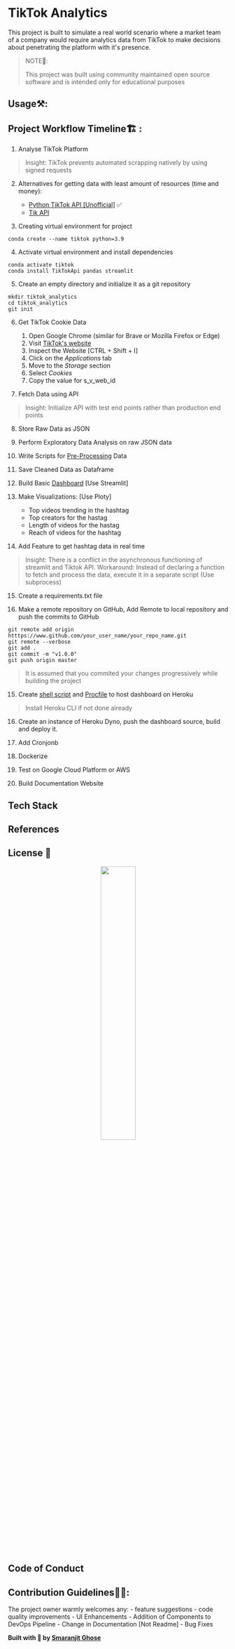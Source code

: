 # TikTok Analytics

This project is built to simulate a real world scenario where a market team of a company would require analytics data from TikTok to make decisions about penetrating the platform with it's presence.


> NOTE📌:
>
> This project was built using community maintained open source software and is intended only for educational purposes



## Usage⚒️:


## Project Workflow Timeline🏗️ :

1. Analyse TikTok Platform
  
> Insight: TikTok prevents automated scrapping natively by using signed requests

2. Alternatives for getting data with least amount of resources (time and money):

    - [Python TikTok API [Unofficial]](https://github.com/davidteather/TikTok-Api) ✅
    - [Tik API](https://tikapi.io/)
3. Creating virtual environment for project

```
conda create --name tiktok python=3.9
```

4. Activate virtual environment and install dependencies

```
conda activate tiktok
conda install TikTokApi pandas streamlit
```

5. Create an empty directory and initialize it as a git repository

```
mkdir tiktok_analytics
cd tiktok_analytics
git init
```

6. Get TikTok Cookie Data
    1. Open Google Chrome (similar for Brave or Mozilla Firefox or Edge)
    2. Visit [TikTok's website](https://www.tiktok.com/)
    3. Inspect the Website [CTRL + Shift + I]
    4. Click on the *Applications* tab
    5. Move to the *Storage* section
    6. Select *Cookies*
    7. Copy the value for s_v_web_id

7. Fetch Data using API
> Insight: Initialize API with test end points rather than production end points

8. Store Raw Data as JSON

9. Perform Exploratory Data Analysis on raw JSON data 

10. Write Scripts for [Pre-Processing](./src/process_data.py) Data

11. Save Cleaned Data as Dataframe

12. Build Basic [Dashboard](./app.py) [Use Streamlit]

13. Make Visualizations: [Use Ploty]
    - Top videos trending in the hashtag
    - Top creators for the hastag
    - Length of videos for the hastag
    - Reach of videos for the hashtag

14. Add Feature to get hashtag data in real time

> Insight: There is a conflict in the asynchronous functioning of streamlit and Tiktok API. 
> Workaround: Instead of declaring a function to fetch and process the data, execute it in a separate script (Use subprocess)


15. Create a requirements.txt file

16. Make a remote repository on GitHub, Add Remote to local repository and push the commits to GitHub
```
git remote add origin htttps://www.github.com/your_user_name/your_repo_name.git
git remote --verbose
git add .
git commit -m "v1.0.0"
git push origin master
```

> It is assumed that you commited your changes progressively while building the project

15. Create [shell script](./setup.sh) and [Procfile](./Procfile) to host dashboard on Heroku

> Install Heroku CLI if not done already

16. Create an instance of Heroku Dyno, push the dashboard source, build and deploy it.

17. Add Cronjonb

18. Dockerize

19. Test on Google Cloud Platform or AWS

20. Build Documentation Website


## Tech Stack


## References

## License 📜



[<p align = 'center'><img src = 'https://media.giphy.com/media/XfD8VJDUurgMjNEP72/giphy.gif' width = 40%></p>](./LICENSE)


## Code of Conduct


## Contribution Guidelines🤝🏼:

The project owner warmly welcomes any:
    - feature suggestions
    - code quality improvements
    - UI Enhancements
    - Addition of Components to DevOps Pipeline
    - Change in Documentation [Not Readme]
    - Bug Fixes


**Built with 💖 by [Smaranjit Ghose](www.github.com/smaranjitghose)**

